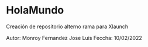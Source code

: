 # HolaMundo
Creación de repositorio alterno rama para Xlaunch

Autor: Monroy Fernandez Jose Luis 
Feccha: 10/02/2022
